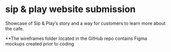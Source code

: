 # sip & play website submission 
Showcase of Sip & Play’s story and a way for customers to learn more about the cafe. 

**The wireframes folder located in the GitHub repo contains Figma mockups created prior to coding 
